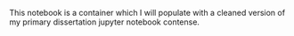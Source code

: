 
This notebook is a container which I will populate with a cleaned version of my primary dissertation jupyter notebook contense.


```python

```
